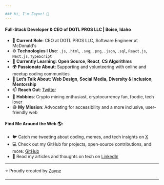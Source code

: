 ```yaml
---

### Hi, I'm Zayne! 👋  
---
```


#### Full-Stack Developer & CEO of DGTL PROS LLC | Boise, Idaho  

- 🏢 **Current Role**: CEO at DGTL PROS LLC, Software Engineer at McDonald's  
- ⚙️ **Technologies I Use**: `.js`, `.html`, `.svg`, `.png`, `.json`, `.sql`, `React.js`, `Next.js`, `TypeScript`  
- 🌱 **Currently Learning**: **Open Source**, **React**, **CS Algorithms**  
- 🌍 **Passionate About**: Supporting and volunteering with online and meetup coding communities  
- 💬 **Let’s Talk About**: **Web Design**, **Social Media**, **Diversity & Inclusion**, **Mentorship**  
- 📫 **Reach Out**: [Twitter](https://twitter.com/epic_devv/)  
- 💜 **Hobbies**: Crypto mining enthusiast, cryptocurrency fan, foodie, tech lover  
- 😄 **My Mission**: Advocating for accessibility and a more inclusive, user-friendly web  

#### Find Me Around the Web 🌎:

- 🐦 Catch me tweeting about coding, memes, and tech insights on [X](https://x.com/zaynelovecraft)  
- 💻 Check out my GitHub for projects, open-source contributions, and more: [GitHub](https://github.com/zaynelovecraft)  
- 📑 Read my articles and thoughts on tech on [LinkedIn](https://www.linkedin.com/in/zayne-lovecraft-0ba3a621a/)  

---

⭐️ Proudly created by [Zayne](https://github.com/zaynelovecraft)

---
